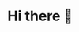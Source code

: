 ## Hi there 👋

<!DOCTYPE html>
<html lang="es">
<head>
    <meta charset="UTF-8">
    <meta name="viewport" content="width=device-width, initial-scale=1.0">
    <title>Mi Perfil de Seguridad Informática - [Tu Nombre] ¡Animado!</title>
    <link rel="stylesheet" href="https://cdnjs.cloudflare.com/ajax/libs/font-awesome/6.0.0-beta3/css/all.min.css">
    <style>
        @import url('https://fonts.googleapis.com/css2?family=Poppins:wght@300;400;600;700&display=swap');

        :root {
            --primary-color: #2980b9;
            --secondary-color: #34495e;
            --accent-color: #3498db;
            --bg-light: #ecf0f1;
            --bg-dark: #ffffff;
            --text-color: #333;
            --border-color: #ddd;
        }

        body {
            font-family: 'Poppins', sans-serif;
            line-height: 1.6;
            margin: 0;
            padding: 20px;
            background-color: var(--bg-light);
            color: var(--text-color);
            overflow-x: hidden; /* Evita barras de desplazamiento horizontales */
        }

        .container {
            max-width: 900px;
            margin: 20px auto;
            background: var(--bg-dark);
            padding: 30px 40px;
            border-radius: 12px;
            box-shadow: 0 8px 30px rgba(0, 0, 0, 0.15);
            opacity: 0; /* Inicialmente invisible para la animación */
            transform: translateY(20px);
            animation: fadeInRise 0.8s ease-out forwards;
        }

        @keyframes fadeInRise {
            to {
                opacity: 1;
                transform: translateY(0);
            }
        }

        h1, h2, h3 {
            color: var(--secondary-color);
            padding-bottom: 10px;
            margin-bottom: 20px;
            position: relative;
        }

        h1 {
            text-align: center;
            color: var(--primary-color);
            font-size: 2.8em;
            font-weight: 700;
            margin-bottom: 30px;
        }

        h1::after {
            content: '';
            display: block;
            width: 80px;
            height: 4px;
            background: var(--accent-color);
            margin: 10px auto 0;
            border-radius: 2px;
        }

        h2 {
            font-size: 2em;
            margin-top: 50px;
            border-bottom: 2px solid var(--primary-color);
            padding-bottom: 10px;
        }

        h3 {
            font-size: 1.5em;
            margin-top: 35px;
            color: var(--accent-color);
        }

        p {
            margin-bottom: 15px;
        }

        ul {
            list-style: none;
            padding: 0;
        }

        ul li {
            background: var(--bg-light);
            margin-bottom: 10px;
            padding: 12px 20px;
            border-left: 5px solid var(--accent-color);
            border-radius: 6px;
            transition: transform 0.3s ease, box-shadow 0.3s ease;
        }

        ul li:hover {
            transform: translateX(10px);
            box-shadow: 0 4px 15px rgba(0, 0, 0, 0.1);
        }

        .project-item {
            background: var(--bg-dark);
            border: 1px solid var(--border-color);
            padding: 20px;
            margin-bottom: 25px;
            border-radius: 8px;
            box-shadow: 0 4px 10px rgba(0, 0, 0, 0.08);
            transition: transform 0.3s ease, box-shadow 0.3s ease;
        }

        .project-item:hover {
            transform: translateY(-5px);
            box-shadow: 0 8px 20px rgba(0, 0, 0, 0.15);
        }

        .project-item h3 {
            margin-top: 0;
            border-bottom: none;
            color: var(--primary-color);
            font-weight: 600;
        }

        .project-item a {
            font-weight: 600;
        }

        a {
            color: var(--accent-color);
            text-decoration: none;
            transition: color 0.3s ease;
        }

        a:hover {
            color: var(--primary-color);
            text-decoration: underline;
        }

        .contact-info a {
            display: inline-block;
            margin-right: 20px;
            font-weight: bold;
            padding: 10px 15px;
            border: 2px solid var(--accent-color);
            border-radius: 25px;
            transition: background-color 0.3s ease, color 0.3s ease, transform 0.3s ease;
        }

        .contact-info a:hover {
            background-color: var(--accent-color);
            color: white;
            transform: translateY(-3px);
            text-decoration: none;
        }

        .stats-images {
            text-align: center;
            margin-top: 40px;
            display: flex;
            flex-wrap: wrap;
            justify-content: center;
            gap: 20px;
        }

        .stats-images img {
            max-width: 48%; /* Para dos imágenes por fila en pantallas grandes */
            height: auto;
            border-radius: 8px;
            box-shadow: 0 4px 15px rgba(0, 0, 0, 0.1);
            transition: transform 0.3s ease, box-shadow 0.3s ease;
        }

        .stats-images img:hover {
            transform: scale(1.03);
            box-shadow: 0 8px 25px rgba(0, 0, 0, 0.2);
        }

        .icon {
            margin-right: 10px;
            color: var(--accent-color);
        }

        /* Responsive design */
        @media (max-width: 768px) {
            .container {
                padding: 20px;
            }
            h1 {
                font-size: 2em;
            }
            h2 {
                font-size: 1.5em;
            }
            h3 {
                font-size: 1.2em;
            }
            .stats-images img {
                max-width: 90%; /* Una imagen por fila en pantallas pequeñas */
            }
            .contact-info a {
                margin-bottom: 10px;
            }
        }
    </style>
</head>
<body>
    <div class="container">
        <h1><i class="fas fa-shield-alt icon"></i> Mi Perfil de Seguridad Informática</h1>

        <p>
            <i class="fas fa-hand-sparkles icon"></i> ¡Hola! Soy <strong>[Tu Nombre Completo]</strong>
        </p>
        <p>
            Soy un <strong>[Tu Título/Rol, ej. Analista de Seguridad, Ingeniero de Ciberseguridad, Ethical Hacker en formación]</strong> apasionado por la protección de sistemas y datos. Mi objetivo es construir y asegurar infraestructuras robustas, identificar vulnerabilidades y contribuir a un entorno digital más seguro.
        </p>
        <p>
            En este espacio, encontrarás una muestra de mis **proyectos, herramientas y contribuciones** en diversas áreas de la seguridad informática. Estoy siempre en busca de nuevos desafíos y oportunidades para aplicar y expandir mis conocimientos.
        </p>

        ---

        <h2><i class="fas fa-rocket icon"></i> Mis Habilidades Clave</h2>
        <ul>
            <li><i class="fas fa-bug icon"></i> <strong>Análisis de Vulnerabilidades:</strong> Escaneo, testing y reporte de debilidades en sistemas y aplicaciones.</li>
            <li><i class="fas fa-user-secret icon"></i> <strong>Pentesting:</strong> Pruebas de intrusión (web, red, móvil) y explotación controlada.</li>
            <li><i class="fas fa-network-wired icon"></i> <strong>Seguridad de Redes:</strong> Configuración segura de firewalls, IDS/IPS, VPNs y segmentación.</li>
            <li><i class="fas fa-magnifying-glass-chart icon"></i> <strong>Análisis Forense Digital:</strong> Recuperación y análisis de evidencia digital.</li>
            <li><i class="fas fa-code icon"></i> <strong>Programación Segura:</strong> Desarrollo de código con enfoque en la prevención de vulnerabilidades (Python, [Otros lenguajes relevantes]).</li>
            <li><i class="fas fa-cloud icon"></i> <strong>[Añade otras habilidades relevantes, ej. Cloud Security (AWS/Azure), SIEM, Respuesta a Incidentes, Reversing Engineering].</strong></li>
        </ul>

        ---

        <h2><i class="fas fa-tools icon"></i> Herramientas y Tecnologías</h2>
        <ul>
            <li><i class="fas fa-terminal icon"></i> <strong>Sistemas Operativos:</strong> Linux (Kali, Parrot), Windows Server.</li>
            <li><i class="fas fa-cogs icon"></i> <strong>Frameworks/Herramientas:</strong> Metasploit, Nmap, Wireshark, Burp Suite, OWASP ZAP, Nessus, OpenVAS.</li>
            <li><i class="fas fa-file-code icon"></i> <strong>Lenguajes de Scripting:</strong> Python, Bash, PowerShell.</li>
            <li><i class="fas fa-server icon"></i> <strong>Virtualización:</strong> VMware, VirtualBox, Docker.</li>
            <li><i class="fas fa-shield-halved icon"></i> <strong>[Añade otras herramientas y tecnologías con las que estés familiarizado].</strong></li>
        </ul>

        ---

        <h2><i class="fas fa-folder-open icon"></i> Mis Proyectos Destacados</h2>

        <div class="project-item">
            <h3><a href="[Enlace a tu repositorio en GitHub]" target="_blank"><i class="fab fa-github icon"></i> Nombre del Proyecto 1</a></h3>
            <p><strong>Descripción:</strong> [Breve descripción del proyecto, qué problema resuelve o qué demuestra].</p>
            <p><strong>Tecnologías:</strong> [Lenguajes, herramientas, frameworks utilizados].</p>
            <p><strong>Objetivo de Seguridad:</strong> [Qué aspecto de la seguridad aborda].</p>
            <p><strong>Estado:</strong> [Completado/En Progreso].</p>
        </div>

        <div class="project-item">
            <h3><a href="[Enlace a tu repositorio en GitHub]" target="_blank"><i class="fab fa-github icon"></i> Nombre del Proyecto 2</a></h3>
            <p><strong>Descripción:</strong> [Breve descripción].</p>
            <p><strong>Tecnologías:</strong> [Tecnologías utilizadas].</p>
            <p><strong>Objetivo de Seguridad:</strong> [Qué aspecto de la seguridad aborda].</p>
            <p><strong>Estado:</strong> [Completado/En Progreso].</p>
        </div>

        <div class="project-item">
            <h3><a href="[Enlace a tu repositorio en GitHub]" target="_blank"><i class="fab fa-github icon"></i> Nombre del Proyecto 3</a></h3>
            <p><strong>Descripción:</strong> [Breve descripción].</p>
            <p><strong>Tecnologías:</strong> [Tecnologías utilizadas].</p>
            <p><strong>Objetivo de Seguridad:</strong> [Qué aspecto de la seguridad aborda].</p>
            <p><strong>Estado:</strong> [Completado/En Progreso].</p>
        </div>

        ---

        <h2><i class="fas fa-chart-line icon"></i> Futuros Proyectos e Intereses</h2>
        <p>
            Estoy constantemente aprendiendo y explorando nuevas áreas dentro de la ciberseguridad. Algunos de mis próximos intereses incluyen:
        </p>
        <ul>
            <li><i class="fas fa-lightbulb icon"></i> <strong>[Idea de Proyecto Futuro 1]:</strong> [Breve descripción de lo que te gustaría explorar o construir].</li>
            <li><i class="fas fa-flask icon"></i> <strong>[Idea de Proyecto Futuro 2]:</strong> [Breve descripción].</li>
            <li><i class="fas fa-book-reader icon"></i> <strong>[Área de Interés 1]:</strong> [Ej. Seguridad en contenedores, Blockchain Security, AI/ML en ciberseguridad].</li>
            <li><i class="fas fa-globe-americas icon"></i> <strong>[Área de Interés 2]:</strong> [Ej. Red Teaming, GRC (Governance, Risk, and Compliance)].</li>
        </ul>

        ---

        <h2><i class="fas fa-handshake icon"></i> Conéctate Conmigo</h2>
        <p>
            Estoy abierto a nuevas oportunidades y colaboraciones. ¡No dudes en contactarme!
        </p>
        <div class="contact-info">
            <a href="[Tu Enlace a LinkedIn]" target="_blank"><i class="fab fa-linkedin icon"></i> LinkedIn</a>
            <a href="mailto:[Tu Correo Electrónico]"><i class="fas fa-envelope icon"></i> Correo Electrónico</a>
            </div>

        ---

        <h2><i class="fas fa-code-branch icon"></i> Mis Estadísticas de GitHub (Opcional)</h2>
        <p>Puedes mostrar tus estadísticas de GitHub aquí. Recuerda reemplazar <code>[Tu_Usuario_GitHub]</code> con tu nombre de usuario real.</p>
        <div class="stats-images">
            <img src="https://github-readme-stats.vercel.app/api?username=[Tu_Usuario_GitHub]&show_icons=true&theme=dark&hide_border=true&line_height=25" alt="Your GitHub Stats">
            <img src="https://github-readme-stats.vercel.app/api/top-langs/?username=[Tu_Usuario_GitHub]&layout=compact&theme=dark&hide_border=true" alt="Top Langs">
        </div>
    </div>
</body>
</html>
